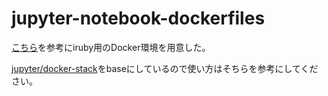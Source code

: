 # jupyter-notebook-dockerfiles

[こちら](http://qiita.com/izumin5210/items/5531f58f31d788bb8b9b)を参考にiruby用のDocker環境を用意した。

[jupyter/docker-stack](https://github.com/jupyter/docker-stacks)をbaseにしているので使い方はそちらを参考にしてください。
